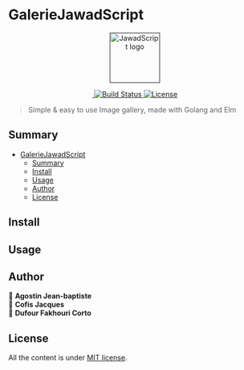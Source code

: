 # GalerieJawadScript
<p align="center">
  <a href="" target="_blank" rel="noopener noreferrer">
    <img width="100" src="" alt="JawadScript logo">
  </a>
</p>

<p align="center">
  <a href="https://img.shields.io/badge/release-v0.1-orange.svg">
    <img src="https://img.shields.io/badge/release-v0.1-orange.svg" alt="">
  </a>

  <a href="https://img.shields.io/badge/elm%20package-0.19.1-blue.svg" rel="nofollow">
    <img src="https://img.shields.io/badge/elm%20package-0.19.1-blue.svg" alt="Build Status">
  </a>
  <a href="https://github.com/QRaimbault/vue-js-starter-scss/blob/master/LICENSE">
    <img src="https://img.shields.io/npm/l/vue.svg" alt="License">
  </a>
</p>

> Simple & easy to use Image gallery, made with Golang and Elm
## Summary

- [GalerieJawadScript](#GalerieJawadScript)
  - [Summary](#summary)
  - [Install](#install)
  - [Usage](#usage)
  - [Author](#author)
  - [License](#license)

## Install

## Usage

## Author
👤 **Agostin Jean-baptiste**
<br/>
👤 **Cofis Jacques**
<br/>
👤 **Dufour Fakhouri Corto**

## License

All the content is under [MIT license](https://github.com/HETIC-MT-P2021/aio-group4-proj01/blob/master/LICENCE).
